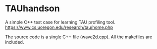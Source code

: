 # TAUhandson
A simple C++ test case for learning TAU profiling tool. https://www.cs.uoregon.edu/research/tau/home.php

The source code is a single C++ file (wave2d.cpp). All the makefiles are included. 
